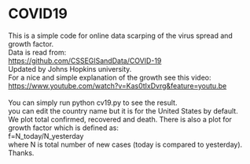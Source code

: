 # COVID19
This is a simple code for online data scarping of the virus spread and growth factor.<br/>
Data is read from:<br/>
https://github.com/CSSEGISandData/COVID-19 <br/>
Updated by Johns Hopkins university. <br/>
For a nice and simple explanation of the growth see this video: <br/>
https://www.youtube.com/watch?v=Kas0tIxDvrg&feature=youtu.be
<br/>
<br/>
You can simply run python cv19.py to see the result. <br/>
you can edit the country name but it is for the United States by default. <br/>
We plot total confirmed, recovered and death. There is also a plot for growth factor which is defined as: <br/>
   f=N_today/N_yesterday <br/>
where N is total number of new cases (today is compared to yesterday).<br/>
Thanks.
